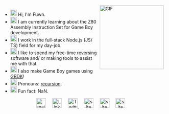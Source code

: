 <img align="right" alt="GIF" src="https://github.com/fuwn/fuwn/blob/master/assets/computer.gif?raw=1" width="200vw" />

- <img alt="GIF" src="https://github.com/fuwn/fuwn/blob/master/assets/wave.gif?raw=1" width="20vw" /> Hi, I'm Fuwn.
- <img alt="GIF" src="https://github.com/fuwn/fuwn/blob/master/assets/gandalf_parrot.gif?raw=1" width="20vw" /> I am currently learning about the Z80 Assembly Instruction Set for Game Boy development.
- <img alt="GIF" src="https://github.com/fuwn/fuwn/blob/master/assets/headbang.gif?raw=1" width="20vw" /> I work in the full-stack Node.js (JS/ TS) field for my day-job.
- <img alt="GIF" src="https://github.com/fuwn/fuwn/blob/master/assets/hmm.gif?raw=1" width="20vw" /> I like to spend my free-time reversing software and/ or making tools to assist me with that.
- <img alt="GIF" src="https://github.com/fuwn/fuwn/blob/master/assets/happy.gif?raw=1" width="20vw" /> I also make Game Boy games using [GBDK](https://github.com/Zal0/gbdk-2020)!
- <img alt="GIF" src="https://github.com/fuwn/fuwn/blob/master/assets/powerup.gif?raw=1" width="20vw" /> Pronouns: [recursion](https://github.com/fuwn/).
- <img alt="GIF" src="https://github.com/fuwn/fuwn/blob/master/assets/coin.gif?raw=1" width="20vw" /> Fun fact: NaN.

<p align="center">
  <a href="https://github.com/fuwn" target="_blank"><img src="https://github.com/fuwn/fuwn/blob/master/assets/github.svg" width="30px" alt="mail"></a> &nbsp; &nbsp;
  <a href="https://discord.com/users/fun#1337" target="_blank"><img src="https://github.com/fuwn/fuwn/blob/master/assets/discord.svg" width="30px" alt="LinkedIn"></a> &nbsp; &nbsp;
  <a href="https://twitter.com/_fuwn" target="_blank"><img src="https://github.com/fuwn/fuwn/blob/master/assets/twitter.svg" width="30px" alt="Twitter">     </a> &nbsp; &nbsp;
  <a href="https://fuwn.me" target="_blank"><img src="https://github.com/fuwn/fuwn/blob/master/assets/site.svg" width="30px" alt="site"></a> &nbsp; &nbsp;
  <a href="https://repl.it/@fuwn" target="_blank"><img src="https://repl.it/public/images/favicon.ico" width="30px" alt="site"></a> &nbsp; &nbsp;
  <a href="https://youtube.com/Fuwny" target="_blank"><img src="https://www.youtube.com/s/desktop/28b67e7f/img/favicon.ico" width="30px" alt="site"></a> &nbsp; &nbsp;
</p>
